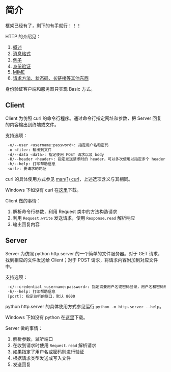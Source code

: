 # 简介

框架已经有了，剩下的有手就行！！！

HTTP 的介绍见：

1. [概述](https://developer.mozilla.org/zh-CN/docs/Web/HTTP/Overview)
2. [消息格式](https://developer.mozilla.org/zh-CN/docs/Web/HTTP/Messages)
3. [例子](https://developer.mozilla.org/zh-CN/docs/Web/HTTP/Session)
5. [身份验证](https://developer.mozilla.org/zh-CN/docs/Web/HTTP/Authentication)
6. [MIME](https://developer.mozilla.org/zh-CN/docs/Web/HTTP/Basics_of_HTTP/MIME_types)
7. [请求方法、状态码、长链接等其他东西](https://developer.mozilla.org/zh-CN/docs/Web/HTTP)

身份验证客户端和服务器只实现 Basic 方式。

## Client

Client 为仿照 curl 的命令行程序。通过命令行指定网址和参数，把 Server 回复的内容输出到终端或文件。

支持选项：

```sh
 -u/--user <username:password>: 指定用户名和密码
 -o <file>: 输出到文件
 -d/--data <data>: 指定使用 POST 请求以及 body
 -H/--header <header>: 指定发送请求时的 header，可以多次使用以指定多个 header
 -h/--help: 打印帮助信息
 <url>: 要请求的网址
```

curl 的具体使用方式参见 [man(1) curl](https://linux.die.net/man/1/curl)，上述选项含义与其相同。

Windows 下如没有 curl 在[这里](https://curl.se/windows/)下载。

Client 做的事情：

1. 解析命令行参数，利用 Request 类中的方法构造请求
2. 利用 `Request.write` 发送请求，使用 `Response.read` 解析响应
3. 输出回复内容

## Server

Server 为仿照 python http.server 的一个简单的文件服务器。对于 GET 请求，找到相应的文件发送给 Client；对于 POST 请求，将请求内容附加到对应文件中。

支持选项：

```sh
 -c/--credential <username:password>: 指定需要用户名或密码登录，用户名和密码用英文分号分隔
 -h/--help: 打印帮助信息
 [port]: 指定监听的端口，默认 8000
```

python http.server 的具体使用方式参见运行 `python -m http.server --help`。

Windows 下如没有 python 在[这里](https://www.python.org/downloads/release/python-394/)下载。

Server 做的事情：

1. 解析参数，监听端口
2. 在收到请求时使用 `Request.read` 解析请求
3. 如果指定了用户名或密码则进行验证
4. 根据请求类型发送或写入文件
5. 发送回复

